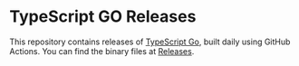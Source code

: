 # TypeScript GO Releases

This repository contains releases of [TypeScript Go](https://github.com/microsoft/typescript-go),
built daily using GitHub Actions.
You can find the binary files at [Releases](https://github.com/sxzz/tsgo-releases/releases).
